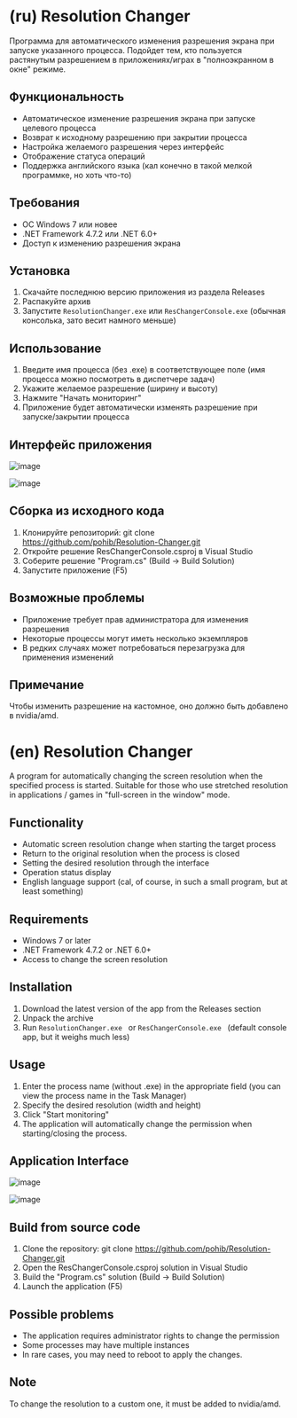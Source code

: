 # (ru) Resolution Changer

Программа для автоматического изменения разрешения экрана при запуске указанного процесса. Подойдет тем, кто пользуется растянутым разрешением в приложениях/играх в "полноэкранном в окне" режиме.

## Функциональность

- Автоматическое изменение разрешения экрана при запуске целевого процесса
- Возврат к исходному разрешению при закрытии процесса
- Настройка желаемого разрешения через интерфейс
- Отображение статуса операций
- Поддержка английского языка (кал конечно в такой мелкой программке, но хоть что-то)

## Требования

- ОС Windows 7 или новее
- .NET Framework 4.7.2 или .NET 6.0+
- Доступ к изменению разрешения экрана

## Установка

1. Скачайте последнюю версию приложения из раздела Releases
2. Распакуйте архив
3. Запустите `ResolutionChanger.exe` или `ResChangerConsole.exe` (обычная консолька, зато весит намного меньше)

## Использование

1. Введите имя процесса (без .exe) в соответствующее поле (имя процесса можно посмотреть в диспетчере задач)
2. Укажите желаемое разрешение (ширину и высоту)
3. Нажмите "Начать мониторинг"
4. Приложение будет автоматически изменять разрешение при запуске/закрытии процесса

## Интерфейс приложения

![image](https://github.com/user-attachments/assets/1e936af6-cc51-4412-9cec-68459ddf7e94)

![image](https://github.com/user-attachments/assets/6383e586-db73-49c3-a858-5af96887fab5)


## Сборка из исходного кода

1. Клонируйте репозиторий: git clone https://github.com/pohib/Resolution-Changer.git
2. Откройте решение ResChangerConsole.csproj в Visual Studio
3. Соберите решение "Program.cs" (Build → Build Solution)
4. Запустите приложение (F5)

## Возможные проблемы

- Приложение требует прав администратора для изменения разрешения
- Некоторые процессы могут иметь несколько экземпляров
- В редких случаях может потребоваться перезагрузка для применения изменений

## Примечание
Чтобы изменить разрешение на кастомное, оно должно быть добавлено в nvidia/amd.

 


# (en) Resolution Changer

A program for automatically changing the screen resolution when the specified process is started. Suitable for those who use stretched resolution in applications / games in "full-screen in the window" mode.

## Functionality

- Automatic screen resolution change when starting the target process
- Return to the original resolution when the process is closed
- Setting the desired resolution through the interface
- Operation status display
- English language support (cal, of course, in such a small program, but at least something)

## Requirements

- Windows 7 or later
- .NET Framework 4.7.2 or .NET 6.0+
- Access to change the screen resolution

## Installation

1. Download the latest version of the app from the Releases section
2. Unpack the archive
3. Run `ResolutionChanger.exe ` or `ResChangerConsole.exe ` (default console app, but it weighs much less)

## Usage

1. Enter the process name (without .exe) in the appropriate field (you can view the process name in the Task Manager)
2. Specify the desired resolution (width and height)
3. Click "Start monitoring"
4. The application will automatically change the permission when starting/closing the process.

## Application Interface

![image](https://github.com/user-attachments/assets/f0f6ae8e-d4fd-4290-b468-5195c4726ce9)

![image](https://github.com/user-attachments/assets/d56b0783-bd65-4078-bdbf-cc07559cb1ae)



## Build from source code

1. Clone the repository: git clone https://github.com/pohib/Resolution-Changer.git
2. Open the ResChangerConsole.csproj solution in Visual Studio
3. Build the "Program.cs" solution (Build → Build Solution)
4. Launch the application (F5)

## Possible problems

- The application requires administrator rights to change the permission
- Some processes may have multiple instances
- In rare cases, you may need to reboot to apply the changes.

## Note
To change the resolution to a custom one, it must be added to nvidia/amd.
